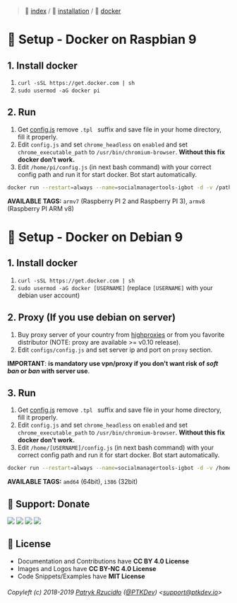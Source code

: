 > 📌 [index](../../../README.md) / 💾 [installation](../README.md) / 🐳 [docker](README.md)

# 🐳 Setup - Docker on Raspbian 9
## 1. Install docker
1. `curl -sSL https://get.docker.com | sh`
2. `sudo usermod -aG docker pi`

## 2. Run
1. Get [config.js](https://raw.githubusercontent.com/social-manager-tools/socialmanagertools-igbot/master/config.js.tpl) remove  `.tpl ` suffix and save file in your home directory, fill it properly.
2. Edit `config.js` and set `chrome_headless` on `enabled` and set `chrome_executable_path` to `/usr/bin/chromium-browser`. **Without this fix docker don't work.**
3. Edit `/home/pi/config.js` (in next bash command) with your correct config path and run it for start docker. Bot start automatically.

```sh
docker run --restart=always --name=socialmanagertools-igbot -d -v /path/to/configs/config.js:/app/configs/config.js socialmanagertools/igbot:amd64
```

**AVAILABLE TAGS:** `armv7` (Raspberry PI 2 and Raspberry PI 3), `armv8` (Raspberry PI ARM v8)

# 🐳 Setup - Docker on Debian 9
## 1. Install docker
1. `curl -sSL https://get.docker.com | sh`
2. `sudo usermod -aG docker [USERNAME]` (replace `[USERNAME]` with your debian user account)

## 2. Proxy (If you use debian on server)
1. Buy proxy server of your country from [highproxies](https://www.highproxies.com/instagram-proxies/) or from you favorite distributor (NOTE: proxy are available >= v0.10 release).
2. Edit `configs/config.js` and set server ip and port on `proxy` section.

**IMPORTANT**: **is mandatory use vpn/proxy if you don't want risk of _soft ban_ or _ban_ with server use**.

## 3. Run
1. Get [config.js](https://raw.githubusercontent.com/social-manager-tools/socialmanagertools-igbot/master/config.js.tpl) remove  `.tpl ` suffix and save file in your home directory, fill it properly.
2. Edit `config.js` and set `chrome_headless` on `enabled` and set `chrome_executable_path` to `/usr/bin/chromium-browser`. **Without this fix docker don't work.**
3. Edit `/home/[USERNAME]/config.js` (in next bash command) with your correct config path and run it for start docker. Bot start automatically.

```sh
docker run --restart=always --name=socialmanagertools-igbot -d -v /home/[USERNAME]/config.js:/app/configs/config.js socialmanagertools/igbot:amd64
```

**AVAILABLE TAGS:** `amd64` (64bit), `i386` (32bit)

## 🎁 Support: Donate
[![](https://img.shields.io/badge/donate-paypal-005EA6.svg)](http://paypal.ptkdev.io) [![](https://img.shields.io/badge/donate-patreon-F87668.svg)](http://patreon.ptkdev.io) [![](https://img.shields.io/badge/donate-opencollective-5DA4F9.svg)](http://opencollective.ptkdev.io) [![](https://img.shields.io/badge/buy%20me-coffee-4B788C.svg)](http://coffee.ptkdev.io)

## 💫 License
* Documentation and Contributions have **CC BY 4.0 License**
* Images and Logos have **CC BY-NC 4.0 License**
* Code Snippets/Examples have **MIT License**

###### Copyleft (c) 2018-2019 [Patryk Rzucidło](https://ptk.dev) ([@PTKDev](https://twitter.com/ptkdev)) <[support@ptkdev.io](mailto:support@ptkdev.io)>